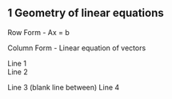 ## 1 Geometry of linear equations
Row Form - Ax = b

Column Form - Linear equation of vectors

Line 1  
Line 2  

Line 3 (blank line between)
Line 4
